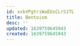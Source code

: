 ```yaml
---
id: xxkVPgtriWaEUsCLrS1TL
title: Bentoism
desc: ''
updated: 1639759645943
created: 1639759645943
---
```



